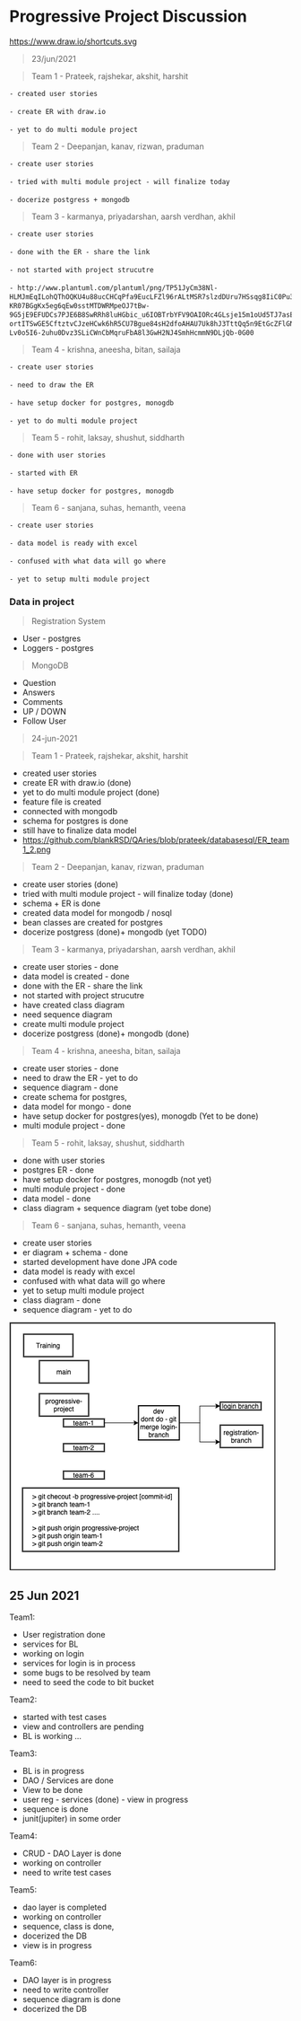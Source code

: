 
# Progressive Project Discussion 
https://www.draw.io/shortcuts.svg

> 23/jun/2021

> Team 1 - Prateek, rajshekar, akshit, harshit

    - created user stories 

    - create ER with draw.io 

    - yet to do multi module project 


> Team 2 - Deepanjan, kanav, rizwan, praduman 
    
    - create user stories 
    
    - tried with multi module project - will finalize today 
    
    - docerize postgress + mongodb 
> Team 3 - karmanya, priyadarshan, aarsh verdhan, akhil 
    
    - create user stories 
    
    - done with the ER - share the link 
    
    - not started with project strucutre
    
    - http://www.plantuml.com/plantuml/png/TP51JyCm38Nl-HLMJmEqILohQThOQKU4u88ucCHCqPfa9EucLFZl96rALtMSR7slzdDUru7HSsqg8IiC0Pu3-KR07BGgKx5eg6qEw0sstMTDWRMpeOJ7tBw-9G5jE9EFUDCs7PJE6B8SwRRh8luHGbic_u6IOBTrbYFV9OAIORc4GLsje15m1oUd5TJ7asEQtVm1vSxsPOmy7Ptd2AwQR9Iws8TAPJxB5MHNqtXEf5VQL0ngcq49J-ortITSwGE5CftztvCJzeHCwk6hR5CU7Bgue84sH2dfoAHAU7Uk8hJ3TttQq5n9EtGcZFlGNnP9FzjVqeqcV9d8ydkno6kcl7SLqn-Lv0o5I6-2uhu0Dvz3SLiCWnCbMqruFbA8l3GwH2NJ4SmhHcmmN9DLjQb-0G00



> Team 4 - krishna, aneesha, bitan, sailaja 
    
    - create user stories 
    
    - need to draw the ER 
    
    - have setup docker for postgres, monogdb 
    
    - yet to do multi module project 
> Team 5 - rohit, laksay, shushut, siddharth 
    
    - done with user stories 
    
    - started with ER 
    
    - have setup docker for postgres, monogdb 
    
> Team 6 - sanjana, suhas, hemanth, veena 
    
    - create user stories 
    
    - data model is ready with excel 
    
    - confused with what data will go where 
    
    - yet to setup multi module project 

### Data  in project 


> Registration System   
-  User - postgres 
-  Loggers - postgres 


> MongoDB 
-   Question 
-   Answers 
-   Comments 
-   UP / DOWN 
-   Follow User 




> 24-jun-2021


> Team 1 - Prateek, rajshekar, akshit, harshit

- created user stories 
- create ER with draw.io  (done)
- yet to do multi module project  (done)
- feature file is created 
- connected with mongodb 
- schema for postgres is done 
- still have to finalize data model 
- https://github.com/blankRSD/QAries/blob/prateek/databasesql/ER_team1_2.png



> Team 2 - Deepanjan, kanav, rizwan, praduman 
- create user stories (done)
- tried with multi module project - will finalize today (done)
- schema + ER is done 
- created data model for mongodb / nosql 
- bean classes are created for postgres 
- docerize postgress (done)+ mongodb (yet TODO)



> Team 3 - karmanya, priyadarshan, aarsh verdhan, akhil 
- create user stories - done 
- data model is created - done 
- done with the ER - share the link 
- not started with project strucutre
- have created class diagram 
- need sequence diagram 
- create multi module project 
- docerize postgress (done)+ mongodb  (done)
    




> Team 4 - krishna, aneesha, bitan, sailaja 
- create user stories - done 
- need to draw the ER - yet to do 
- sequence diagram - done 
- create schema for postgres, 
- data model for mongo - done 
- have setup docker for postgres(yes), monogdb  (Yet to be done)
- multi module project - done 



> Team 5 - rohit, laksay, shushut, siddharth 
- done with user stories 
- postgres  ER  - done 
- have setup docker for postgres, monogdb (not yet)
- multi module project - done
- data model  - done 
- class diagram + sequence diagram (yet tobe done)



> Team 6 - sanjana, suhas, hemanth, veena 
- create user stories 
- er diagram + schema - done 
- started development have done JPA code 
- data model is ready with excel 
- confused with what data will go where 
- yet to setup multi module project 
- class diagram - done 
- sequence diagram - yet to do 



<img src="./branching-structure.drawio.png">



## 25 Jun 2021 

Team1: 
- User registration done 
- services for BL 
- working on login 
- services for login is in process 
- some bugs to be resolved by team 
- need to seed the code to bit bucket 

Team2: 
- started with test cases 
- view and controllers are pending 
- BL is working ... 
  
Team3: 
- BL is in progress 
- DAO / Services are done 
- View to be done 
- user reg - services (done) - view in progress 
- sequence is done 
- junit(jupiter) in some order 

Team4: 
- CRUD - DAO Layer is done 
- working on controller 
- need to write test cases 


Team5: 
- dao layer is completed 
- working on controller 
- sequence, class  is done, 
- docerized the DB 
- view is in progress 

Team6: 
- DAO layer is in progress 
- need to write controller 
- sequence diagram is done 
- docerized the DB 























